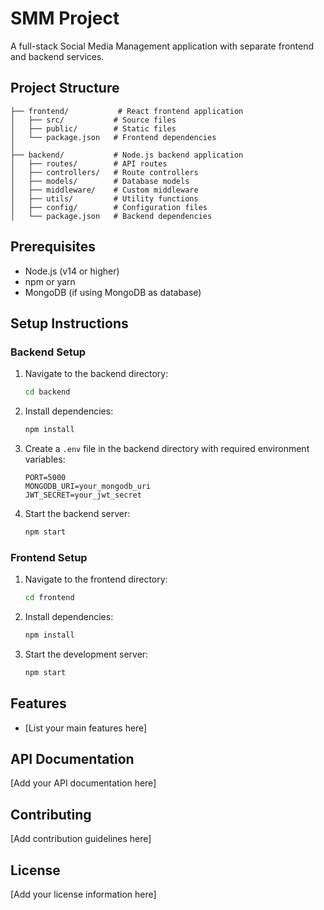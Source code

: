 # SMM Project

A full-stack Social Media Management application with separate frontend and backend services.

## Project Structure

```
├── frontend/           # React frontend application
│   ├── src/           # Source files
│   ├── public/        # Static files
│   └── package.json   # Frontend dependencies
│
├── backend/           # Node.js backend application
│   ├── routes/        # API routes
│   ├── controllers/   # Route controllers
│   ├── models/        # Database models
│   ├── middleware/    # Custom middleware
│   ├── utils/         # Utility functions
│   ├── config/        # Configuration files
│   └── package.json   # Backend dependencies
```

## Prerequisites

- Node.js (v14 or higher)
- npm or yarn
- MongoDB (if using MongoDB as database)

## Setup Instructions

### Backend Setup

1. Navigate to the backend directory:
   ```bash
   cd backend
   ```

2. Install dependencies:
   ```bash
   npm install
   ```

3. Create a `.env` file in the backend directory with required environment variables:
   ```
   PORT=5000
   MONGODB_URI=your_mongodb_uri
   JWT_SECRET=your_jwt_secret
   ```

4. Start the backend server:
   ```bash
   npm start
   ```

### Frontend Setup

1. Navigate to the frontend directory:
   ```bash
   cd frontend
   ```

2. Install dependencies:
   ```bash
   npm install
   ```

3. Start the development server:
   ```bash
   npm start
   ```

## Features

- [List your main features here]

## API Documentation

[Add your API documentation here]

## Contributing

[Add contribution guidelines here]

## License

[Add your license information here] 